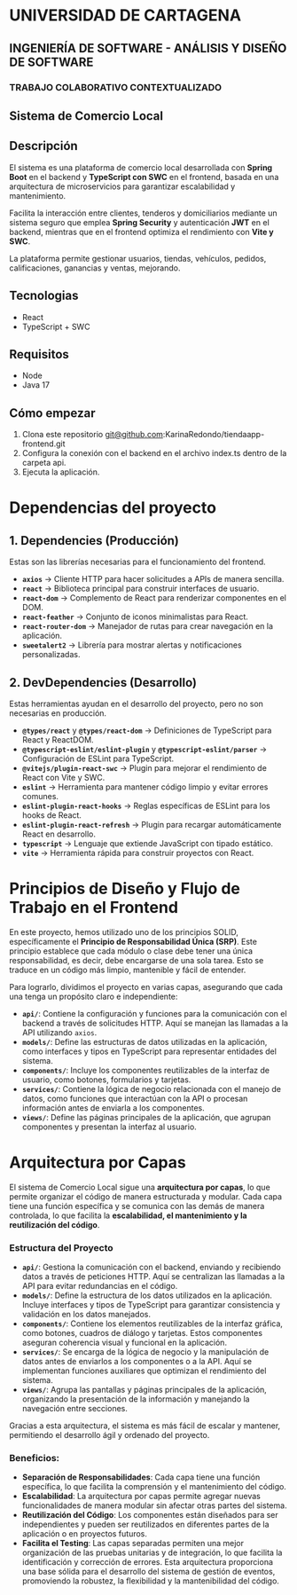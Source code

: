 # UNIVERSIDAD DE CARTAGENA
## INGENIERÍA DE SOFTWARE - ANÁLISIS Y DISEÑO DE SOFTWARE
### TRABAJO COLABORATIVO CONTEXTUALIZADO

## Sistema de Comercio Local

## Descripción

El sistema es una plataforma de comercio local desarrollada con **Spring Boot** en el backend y **TypeScript con SWC** en el frontend, basada en una arquitectura de microservicios para garantizar escalabilidad y mantenimiento.  

Facilita la interacción entre clientes, tenderos y domiciliarios mediante un sistema seguro que emplea **Spring Security** y autenticación **JWT** en el backend, mientras que en el frontend optimiza el rendimiento con **Vite y SWC**.  

La plataforma permite gestionar usuarios, tiendas, vehículos, pedidos, calificaciones, ganancias y ventas, mejorando.

## Tecnologias
- React
- TypeScript + SWC

## Requisitos
-   Node
-   Java 17

## Cómo empezar
1. Clona este repositorio git@github.com:KarinaRedondo/tiendaapp-frontend.git
2. Configura la conexión con el backend en el archivo index.ts dentro de la carpeta api. 
3. Ejecuta la aplicación.


# Dependencias del proyecto

## 1. Dependencies (Producción)  
Estas son las librerías necesarias para el funcionamiento del frontend.  

- **`axios`** → Cliente HTTP para hacer solicitudes a APIs de manera sencilla.  
- **`react`** → Biblioteca principal para construir interfaces de usuario.  
- **`react-dom`** → Complemento de React para renderizar componentes en el DOM.  
- **`react-feather`** → Conjunto de iconos minimalistas para React.  
- **`react-router-dom`** → Manejador de rutas para crear navegación en la aplicación.  
- **`sweetalert2`** → Librería para mostrar alertas y notificaciones personalizadas.  


## 2. DevDependencies (Desarrollo)  
Estas herramientas ayudan en el desarrollo del proyecto, pero no son necesarias en producción.  

- **`@types/react`** y **`@types/react-dom`** → Definiciones de TypeScript para React y ReactDOM.  
- **`@typescript-eslint/eslint-plugin`** y **`@typescript-eslint/parser`** → Configuración de ESLint para TypeScript.  
- **`@vitejs/plugin-react-swc`** → Plugin para mejorar el rendimiento de React con Vite y SWC.  
- **`eslint`** → Herramienta para mantener código limpio y evitar errores comunes.  
- **`eslint-plugin-react-hooks`** → Reglas específicas de ESLint para los hooks de React.  
- **`eslint-plugin-react-refresh`** → Plugin para recargar automáticamente React en desarrollo.  
- **`typescript`** → Lenguaje que extiende JavaScript con tipado estático.  
- **`vite`** → Herramienta rápida para construir proyectos con React.


# Principios de Diseño y Flujo de Trabajo en el Frontend  

En este proyecto, hemos utilizado uno de los principios SOLID, específicamente el **Principio de Responsabilidad Única (SRP)**. Este principio establece que cada módulo o clase debe tener una única responsabilidad, es decir, debe encargarse de una sola tarea. Esto se traduce en un código más limpio, mantenible y fácil de entender.  

Para lograrlo, dividimos el proyecto en varias capas, asegurando que cada una tenga un propósito claro e independiente:  

- **`api/`**: Contiene la configuración y funciones para la comunicación con el backend a través de solicitudes HTTP. Aquí se manejan las llamadas a la API utilizando `axios`.  
- **`models/`**: Define las estructuras de datos utilizadas en la aplicación, como interfaces y tipos en TypeScript para representar entidades del sistema.  
- **`components/`**: Incluye los componentes reutilizables de la interfaz de usuario, como botones, formularios y tarjetas.  
- **`services/`**: Contiene la lógica de negocio relacionada con el manejo de datos, como funciones que interactúan con la API o procesan información antes de enviarla a los componentes.  
- **`views/`**: Define las páginas principales de la aplicación, que agrupan componentes y presentan la interfaz al usuario.  


 # Arquitectura por Capas  

El sistema de Comercio Local sigue una **arquitectura por capas**, lo que permite organizar el código de manera estructurada y modular. Cada capa tiene una función específica y se comunica con las demás de manera controlada, lo que facilita la **escalabilidad, el mantenimiento y la reutilización del código**.  

### Estructura del Proyecto  

- **`api/`**: Gestiona la comunicación con el backend, enviando y recibiendo datos a través de peticiones HTTP. Aquí se centralizan las llamadas a la API para evitar redundancias en el código.  
- **`models/`**: Define la estructura de los datos utilizados en la aplicación. Incluye interfaces y tipos de TypeScript para garantizar consistencia y validación en los datos manejados.  
- **`components/`**: Contiene los elementos reutilizables de la interfaz gráfica, como botones, cuadros de diálogo y tarjetas. Estos componentes aseguran coherencia visual y funcional en la aplicación.  
- **`services/`**: Se encarga de la lógica de negocio y la manipulación de datos antes de enviarlos a los componentes o a la API. Aquí se implementan funciones auxiliares que optimizan el rendimiento del sistema.  
- **`views/`**: Agrupa las pantallas y páginas principales de la aplicación, organizando la presentación de la información y manejando la navegación entre secciones.  

Gracias a esta arquitectura, el sistema es más fácil de escalar y mantener, permitiendo el desarrollo ágil y ordenado del proyecto.  


### Beneficios: 
- **Separación de Responsabilidades**: Cada capa tiene una función específica, lo que facilita la comprensión y el mantenimiento del código. 
- **Escalabilidad**: La arquitectura por capas permite agregar nuevas funcionalidades de manera modular sin afectar otras partes del sistema. 
- **Reutilización del Código**: Los componentes están diseñados para ser independientes y pueden ser reutilizados en diferentes partes de la aplicación o en proyectos futuros. 
- **Facilita el Testing**: Las capas separadas permiten una mejor organización de las pruebas unitarias y de integración, lo que facilita la identificación y corrección de errores. Esta arquitectura proporciona una base sólida para el desarrollo del sistema de gestión de eventos, promoviendo la robustez, la flexibilidad y la mantenibilidad del código.
 



